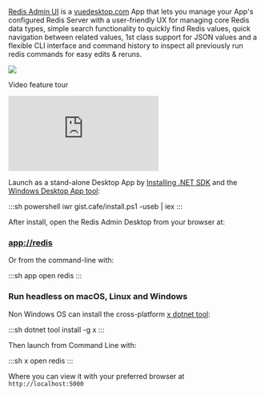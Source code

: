[Redis Admin UI](/admin-ui-redis) is a [vuedesktop.com](https://www.vuedesktop.com/) App that lets you manage your App's configured Redis Server with a user-friendly UX for managing core Redis data types, simple search functionality to quickly find Redis values, quick navigation between related values, 1st class support for JSON values and a flexible CLI interface and command history to inspect all previously run redis commands for easy edits & reruns.

<a href="/admin-ui-redis"><div class="mx-auto max-w-screen-lg block flex justify-center shadow hover:shadow-lg rounded py-1"><img class="p-4" src="/images/admin-ui/redis-desktop.png"></div></a>

<div class="mx-auto max-w-md p-4 text-center sm:max-w-3xl sm:px-6 lg:max-w-7xl lg:px-8"><p class="mt-2 text-3xl font-extrabold tracking-tight text-gray-900 sm:text-4xl">Video feature tour</p></div>

<div class="mb-16 flex justify-center">
<iframe class="video-hd" src="https://www.youtube.com/embed/AACZtTOcQbg?start=217" frameborder="0" allow="accelerometer; autoplay; clipboard-write; encrypted-media; gyroscope; picture-in-picture" allowfullscreen></iframe>
</div>

Launch as a stand-alone Desktop App by [Installing .NET SDK](https://dotnet.microsoft.com/en-us/download) and the 
[Windows Desktop App tool](/netcore-windows-desktop):

:::sh
powershell iwr gist.cafe/install.ps1 -useb | iex
:::

After install, open the Redis Admin Desktop from your browser at:

<h3 class="text-3xl text-center"><a href="app://redis">app://redis</a></h3>

Or from the command-line with:

:::sh
app open redis
:::


### Run headless on macOS, Linux and Windows

Non Windows OS can install the cross-platform [x dotnet tool](/dotnet-tool):

:::sh
dotnet tool install -g x
:::

Then launch from Command Line with:

:::sh
x open redis
:::

Where you can view it with your preferred browser at `http://localhost:5000`

